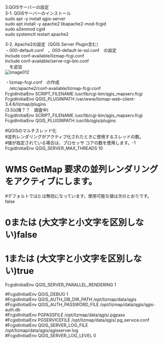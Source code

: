 3.QGISサーバーの設定<br>
3-1. QGISサーバーのインストール<br>
sudo apt -y install qgis-server<br>
sudo apt install -y apache2 libapache2-mod-fcgid<br>
sudo a2enmod cgid<br>
sudo systemctl restart apache2<br>

3-2. Apache2の設定（QGIS Server Plugin含む）<br>
・000-default.conf　，000-default-le-ssl.conf　の設定<br>
    Include conf-available/lizmap-fcgi.conf<br>
    Include conf-available/serve-cgi-bin.conf<br>
　を追加<br>
 ![image012](https://user-images.githubusercontent.com/86514652/174402261-b6a5f179-bbc3-4790-b402-1b85435ff2d1.png)

・lizmap-fcgi.conf　の作成<br>
　/etc/apache2/conf-available/lizmap-fcgi.conf <br>
FcgidInitialEnv SCRIPT_FILENAME /usr/lib/cgi-bin/qgis_mapserv.fcgi<br>
FcgidInitialEnv QGIS_PLUGINPATH /var/www/lizmap-web-client-3.4.6/lizmap/plugins<br>
(3.5以降？？　調査中)<br>
FcgidInitialEnv SCRIPT_FILENAME /usr/lib/cgi-bin/qgis_mapserv.fcgi<br>
FcgidInitialEnv QGIS_PLUGINPATH /usr/lib/qgis/plugins<br>

#QGISのマルチスレッド化<br>
#並列レンダリングがアクティブ化されたときに使用するスレッドの数。<br>
#値が指定されている場合は、プロセッサ コアの数を使用します。‎-1<br>
FcgidInitialEnv QGIS_SERVER_MAX_THREADS 10<br>
# WMS GetMap 要求の並列レンダリングをアクティブにします。<br>
#デフォルトでは() は無効になっています。使用可能な値は次のとおりです。‎false<br>
#  0‎または (大文字と小文字を区別しない)‎false<br>
#  1‎または (大文字と小文字を区別しない)‎true<br>
FcgidInitialEnv QGIS_SERVER_PARALLEL_RENDERING 1<br>

#FcgidInitialEnv QGIS_DEBUG 1<br>
#FcgidInitialEnv QGIS_AUTH_DB_DIR_PATH /opt/lizmap/data/qgis<br>
#FcgidInitialEnv QGIS_AUTH_PASSWORD_FILE /opt/lizmap/data/qgis/qgis-auth.db<br>
#FcgidInitialEnv PGPASSFILE /opt/lizmap/data/qgis/.pgpass<br>
#FcgidInitialEnv PGSERVICEFILE /opt/lizmap/data/qgis/.pg_service.conf<br>
#FcgidInitialEnv QGIS_SERVER_LOG_FILE /opt/lizmap/data/qgis/qgisserver.log<br>
#FcgidInitialEnv QGIS_SERVER_LOG_LEVEL 0 <br>
